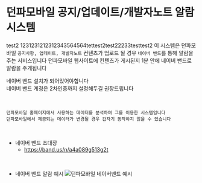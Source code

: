 # 던파모바일 공지/업데이트/개발자노트 알람 시스템
test2
1231231212312343564564tettest2test22233testtest2
이 시스템은 던파모바일 `공지사항, 업데이트, 개발자노트` 컨텐츠가 업로드 될 경우 `네이버 밴드`를 통해 알람을 주는 서비스입니다
던파모바일 웹사이트에 컨텐츠가 게시된지 1분 안에 네이버 밴드로 알람을 주게됩니다

네이버 밴드 설치가 되어있어야합니다<br>
네이버 밴드 계정은 2차인증까지 설정해두길 권장드립니다

<br>

```
던파모바일 홈페이지에서 사용하는 데이터를 분석하여 그를 이용한 시스템입니다
던파모바일에서 제공되는 데이터가 변경될 경우 갑자기 동작하지 않을 수 있습니다
```

<br>

- 네이버 밴드 초대장
  - https://band.us/n/a4a089g513g2t

<br>

- 네이버 밴드 알람 예시
  ![던파모바일 네이버밴드 예시](https://user-images.githubusercontent.com/24824033/209884947-eb837aae-c515-48e8-b32c-cc5b82d2883a.jpg)

